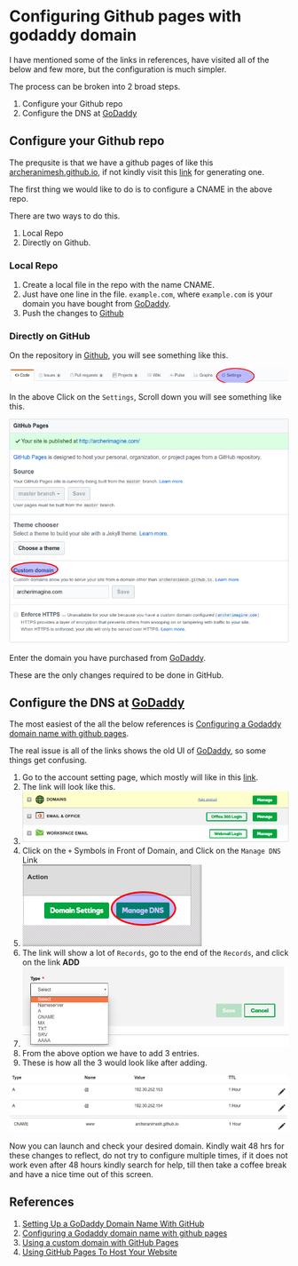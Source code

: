 # Configuring Github pages with godaddy domain #

I have mentioned some of the links in references, have visited all of the below and few more, but the configuration is much simpler.

The process can be broken into 2 broad steps.
1. Configure your Github repo
2. Configure the DNS at [GoDaddy](https://in.godaddy.com/)

## Configure your Github repo ##

The prequsite is that we have a github pages of like this [archeranimesh.github.io](archeranimesh.github.io), if not kindly visit this [link](https://pages.github.com/) for generating one.

The first thing we would like to do is to configure a CNAME in the above repo.

There are two ways to do this.

1. Local Repo
2. Directly on Github.

### Local Repo ###

1. Create a local file in the repo with the name CNAME.
2. Just have one line in the file. `example.com`, where `example.com` is your domain you have bought from [GoDaddy](https://in.godaddy.com/).
3. Push the changes to [Github](https://github.com/)

### Directly on GitHub ###

On the repository in [Github](https://github.com/), you will see something like this.

![GitHub Settings](launchSite/Settings.png "GitHub Setting")

In the above Click on the `Settings`, Scroll down you will see something like this.

![GitHub Pages Settings](launchSite/gitHubPages.png "GitHub Pages Setting")

Enter the domain you have purchased from [GoDaddy](https://in.godaddy.com/).

These are the only changes required to be done in GitHub.

## Configure the DNS at [GoDaddy](https://in.godaddy.com/) ##

The most easiest of the all the below references is [Configuring a Godaddy domain name with github pages](http://andrewsturges.com/blog/jekyll/tutorial/2014/11/06/github-and-godaddy.html).

The real issue is all of the links shows the old UI of [GoDaddy](https://in.godaddy.com/), so some things get confusing.

1. Go to the account setting page, which mostly will like in this [link](https://mya.godaddy.com/?pc=urlargs).
2. The link will look like this.
3. ![Godaddy Accounts Settings](launchSite/accountSettingsGodaddy.png "Godaddy Accounts Settings")
4. Click on the `+` Symbols in Front of Domain, and Click on the `Manage DNS ` Link
5. ![Godaddy DNS Management](launchSite/manageDNS.png "Godaddy DNS Management")
6. The link will show a lot of `Records`, go to the end of the `Records`, and click on the link **ADD**
7. ![Godaddy Add Options](launchSite/AddOption.png "Godaddy Add Options")
8. From the above option we have to add 3 entries.
9. These is how all the 3 would look like after adding.

![Godaddy A Options](launchSite/AOptions.png "Godaddy A Options")
![Godaddy www Options](launchSite/wwwOption.png "Godaddy www Options")

Now you can launch and check your desired domain. Kindly wait 48 hrs for these changes to reflect, do not try to configure multiple times, if it does not work even after 48 hours kindly search for help, till then take a coffee break and have a nice time out of this screen.

## References ##

1. [Setting Up a GoDaddy Domain Name With GitHub](http://www.mycowsworld.com/blog/2015/07/12/setting-up-a-godaddy-domain-name-with-github/)
2. [Configuring a Godaddy domain name with github pages](http://andrewsturges.com/blog/jekyll/tutorial/2014/11/06/github-and-godaddy.html)
3. [Using a custom domain with GitHub Pages](https://help.github.com/articles/using-a-custom-domain-with-github-pages/)
4. [Using GitHub Pages To Host Your Website](http://blog.teamtreehouse.com/using-github-pages-to-host-your-website)
